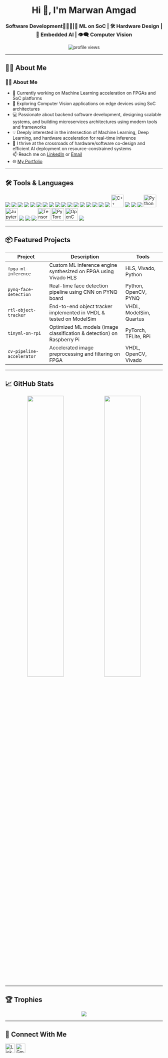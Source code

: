 <!-- README.md -->
<h1 align="center">Hi 👋, I'm Marwan Amgad</h1>
<h3 align="center">Software Development👨🏻‍💻|🔬 ML on SoC | 🛠️ Hardware Design | 🧠 Embedded AI | 👁️‍🗨️ Computer Vision</h3>

<p align="center">
  <img src="https://komarev.com/ghpvc/?username=yourusername&label=Profile%20views&color=0e75b6&style=flat" alt="profile views" />
</p>

---

## 🧑‍💻 About Me

### 🧑‍💻 About Me
- 🔭 Currently working on Machine Learning acceleration on FPGAs and SoC platforms  
- 🌱 Exploring Computer Vision applications on edge devices using SoC architectures  
- 💻 Passionate about backend software development, designing scalable systems, and building microservices architectures using modern tools and frameworks  
- 💡 Deeply interested in the intersection of Machine Learning, Deep Learning, and hardware acceleration for real-time inference  
- 🧠 I thrive at the crossroads of hardware/software co-design and efficient AI deployment on resource-constrained systems  
📫 Reach me on [LinkedIn](https://linkedin.com/in/marwanabdelfattah) or [Email](mailto:marwanabdelfattah25@gmail.com)
- 🌐 [My Portfolio](https://marwanabdelfattah.com)
---

## 🛠️ Tools & Languages

<p align="left">
  <!-- Languages -->
  
  <img src="https://cdn.jsdelivr.net/gh/devicons/devicon@latest/icons/spring/spring-original-wordmark.svg" />
          
  <img src="https://cdn.jsdelivr.net/gh/devicons/devicon@latest/icons/kubernetes/kubernetes-original-wordmark.svg" />
          
  <img src="https://cdn.jsdelivr.net/gh/devicons/devicon@latest/icons/jquery/jquery-original-wordmark.svg" />
          
  <img src="https://cdn.jsdelivr.net/gh/devicons/devicon@latest/icons/java/java-original-wordmark.svg" />
  
  <img src="https://cdn.jsdelivr.net/gh/devicons/devicon@latest/icons/mongodb/mongodb-original-wordmark.svg" />
  
  <img src="https://cdn.jsdelivr.net/gh/devicons/devicon@latest/icons/nginx/nginx-original.svg" />
  
  <img src="https://cdn.jsdelivr.net/gh/devicons/devicon@latest/icons/postgresql/postgresql-original-wordmark.svg" />
  
   <img src="https://cdn.jsdelivr.net/gh/devicons/devicon@latest/icons/prolog/prolog-original.svg" />
   
   <img src="https://cdn.jsdelivr.net/gh/devicons/devicon@latest/icons/postman/postman-original.svg" />     
          
  <img src="https://cdn.jsdelivr.net/gh/devicons/devicon@latest/icons/javascript/javascript-original.svg" />
          
  <img src="https://cdn.jsdelivr.net/gh/devicons/devicon@latest/icons/html5/html5-original.svg" />
          
  <img src="https://cdn.jsdelivr.net/gh/devicons/devicon@latest/icons/github/github-original.svg" />
          
  <img src="https://cdn.jsdelivr.net/gh/devicons/devicon@latest/icons/git/git-original-wordmark.svg" />
            
  <img src="https://cdn.jsdelivr.net/gh/devicons/devicon@latest/icons/docker/docker-original-wordmark.svg" />
  
  <img src="https://cdn.jsdelivr.net/gh/devicons/devicon@latest/icons/dotnetcore/dotnetcore-original.svg" />
          
  <img src="https://cdn.jsdelivr.net/gh/devicons/devicon@latest/icons/csharp/csharp-original.svg" /> 
  <img src="https://cdn.jsdelivr.net/gh/devicons/devicon@latest/icons/c/c-original.svg" /> 
  <img src="https://cdn.jsdelivr.net/gh/devicons/devicon/icons/cplusplus/cplusplus-original.svg" width="40" alt="C++"/>
  
  <img src="https://cdn.jsdelivr.net/gh/devicons/devicon@latest/icons/embeddedc/embeddedc-original-wordmark.svg" />
          
  <img src="https://cdn.jsdelivr.net/gh/devicons/devicon@latest/icons/eclipse/eclipse-original.svg" />
          
  <img src="https://cdn.jsdelivr.net/gh/devicons/devicon@latest/icons/azuresqldatabase/azuresqldatabase-original.svg" />
          
  <img src="https://cdn.jsdelivr.net/gh/devicons/devicon/icons/python/python-original.svg" width="40" alt="Python"/>
  <img src="https://cdn.jsdelivr.net/gh/devicons/devicon/icons/jupyter/jupyter-original.svg" width="40" alt="Jupyter"/>
  
   <img src="https://cdn.jsdelivr.net/gh/devicons/devicon@latest/icons/linux/linux-original.svg" />
   
   <img src="https://cdn.jsdelivr.net/gh/devicons/devicon@latest/icons/redis/redis-original-wordmark.svg" />
          
          
   <img src="https://cdn.jsdelivr.net/gh/devicons/devicon@latest/icons/socketio/socketio-original.svg" />
          

  <!-- ML/Embedded -->
  <img src="https://cdn.jsdelivr.net/gh/devicons/devicon/icons/tensorflow/tensorflow-original.svg" width="40" alt="TensorFlow"/>
  <img src="https://cdn.jsdelivr.net/gh/devicons/devicon/icons/pytorch/pytorch-original.svg" width="40" alt="PyTorch"/>
  <img src="https://cdn.jsdelivr.net/gh/devicons/devicon/icons/opencv/opencv-original.svg" width="40" alt="OpenCV"/>
  
   <img src="https://cdn.jsdelivr.net/gh/devicons/devicon@latest/icons/matplotlib/matplotlib-original.svg" />
          
  
</p>

---

## 📦 Featured Projects

| Project | Description | Tools |
|--------|-------------|-------|
| `fpga-ml-inference` | Custom ML inference engine synthesized on FPGA using Vivado HLS | HLS, Vivado, Python |
| `pynq-face-detection` | Real-time face detection pipeline using CNN on PYNQ board | Python, OpenCV, PYNQ |
| `rtl-object-tracker` | End-to-end object tracker implemented in VHDL & tested on ModelSim | VHDL, ModelSim, Quartus |
| `tinyml-on-rpi` | Optimized ML models (image classification & detection) on Raspberry Pi | PyTorch, TFLite, RPi |
| `cv-pipeline-accelerator` | Accelerated image preprocessing and filtering on FPGA | VHDL, OpenCV, Vivado |

---

## 📈 GitHub Stats

<p align="center">
  <img src="https://github-readme-stats.vercel.app/api?username=yourusername&show_icons=true&theme=dark" width="48%"/>
  <img src="https://github-readme-streak-stats.herokuapp.com?user=yourusername&theme=dark" width="48%"/>
</p>

---

## 🏆 Trophies

<p align="center">
  <img src="https://github-profile-trophy.vercel.app/?username=yourusername&theme=darkhub&no-bg=true&row=1" />
</p>

---

## 🔗 Connect With Me

<p align="left">
  <a href="https://linkedin.com/in/marwanabdelfattah" target="blank"><img align="center" src="https://cdn.jsdelivr.net/gh/devicons/devicon/icons/linkedin/linkedin-original.svg" alt="LinkedIn" width="30" /></a>
  <a href="mailto:marwanabdelfattah25@gmail.com"><img align="center" src="https://cdn-icons-png.flaticon.com/512/732/732200.png" alt="Gmail" width="30"/></a>
</p>
